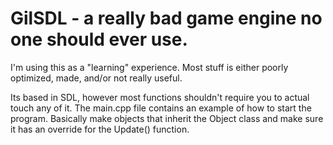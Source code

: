 # GilSDL - a really bad game engine no one should ever use.
I'm using this as a "learning" experience.
Most stuff is either poorly optimized, made, and/or not really useful.

Its based in SDL, however most functions shouldn't require you to actual touch any of it.
The main.cpp file contains an example of how to start the program. Basically make objects that inherit the Object class and make sure it has an override for the Update() function. 

